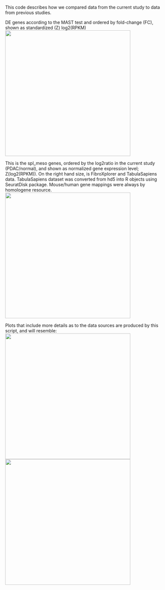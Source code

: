 This code describes how we compared data from the current study to data from previous studies.


DE genes according to the MAST test and ordered by fold-change (FC), shown as standardized (Z) log2(RPKM)
<img src="https://github.com/KunFang93/SplMeso_PDAC_NC/avg_expr/blob/main/EDF7e.png" width="400">


This is the spl_meso genes, ordered by the log2ratio in the current study (PDAC/normal), and shown as normalized gene expression level; Z(log2(RPKM)). On the right hand size, is FibroXplorer and TabulaSapiens data. TabulaSapiens dataset was converted from hd5 into R objects using SeuratDisk package. Mouse/human gene mappings were always by homologene resource.
<img src="https://github.com/KunFang93/SplMeso_PDAC_NC/avg_expr/EDF7j.png" width="400">


Plots that include more details as to the data sources are produced by this script, and will resemble:
<img src="https://github.com/KunFang93/SplMeso_PDAC_NC/avg_expr/EDF7e_full.png" width="400">
<img src="https://github.com/KunFang93/SplMeso_PDAC_NC/avg_expr/EDF7j_full.png" width="400">

